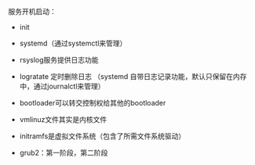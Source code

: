 服务开机启动：
- init
- systemd（通过systemctl来管理）

- rsyslog服务提供日志功能
- logratate 定时删除日志
（systemd 自带日志记录功能，默认只保留在内存中，通过journalctl来管理）


- bootloader可以转交控制权给其他的bootloader
- vmlinuz文件其实是内核文件
- initramfs是虚拟文件系统（包含了所需文件系统驱动）
- grub2：第一阶段，第二阶段